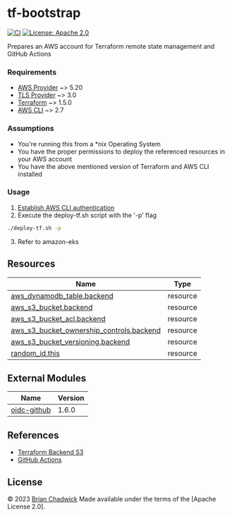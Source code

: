 # tf-bootstrap

[![CI](https://github.com/chadwickcloudservices/tf-bootstrap/actions/workflows/terraform.yml/badge.svg)](https://github.com/chadwickcloudservices/tf-bootstrap/actions/workflows/terraform.yml)
[![License: Apache 2.0](https://img.shields.io/badge/License-Apache_2.0-purple.svg)](https://opensource.org/licenses/Apache-2.0)

Prepares an AWS account for Terraform remote state management and GitHub Actions

### Requirements

- [AWS Provider] ~> 5.20
- [TLS Provider] ~> 3.0
- [Terraform] ~> 1.5.0
- [AWS CLI] ~> 2.7

### Assumptions

- You're running this from a *nix Operating System
- You have the proper permissions to deploy the referenced resources in your AWS account
- You have the above mentioned version of Terraform and AWS CLI installed

### Usage

1. [Establish AWS CLI authentication]
2. Execute the  deploy-tf.sh script with the '-p' flag
```bash
./deploy-tf.sh -p
```
3. Refer to amazon-eks 

## Resources

| Name                                                                                                                                                 | Type        |
| ---------------------------------------------------------------------------------------------------------------------------------------------------- | ----------- |
| [aws_dynamodb_table.backend](https://registry.terraform.io/providers/hashicorp/aws/latest/docs/resources/dynamodb_table)                             | resource    |
| [aws_s3_bucket.backend](https://registry.terraform.io/providers/hashicorp/aws/latest/docs/resources/s3_bucket)                                       | resource    |
| [aws_s3_bucket_acl.backend](https://registry.terraform.io/providers/hashicorp/aws/latest/docs/resources/s3_bucket_acl)                               | resource    |
| [aws_s3_bucket_ownership_controls.backend](https://registry.terraform.io/providers/hashicorp/aws/latest/docs/resources/s3_bucket_ownership_controls) | resource    |
| [aws_s3_bucket_versioning.backend](https://registry.terraform.io/providers/hashicorp/aws/latest/docs/resources/s3_bucket_versioning)                 | resource    |
| [random_id.this](https://registry.terraform.io/providers/hashicorp/random/latest/docs/resources/id)                                                  | resource    |

## External Modules

| Name | Version |
| ------------------------------------------------------------------------------------|-------|
| [oidc-github](https://registry.terraform.io/modules/unfunco/oidc-github/aws/latest) | 1.6.0 |

## References

 - [Terraform Backend S3]
 - [GitHub Actions]

## License

© 2023 [Brian Chadwick](https://github.com/chadwickcloudservices)
Made available under the terms of the [Apache License 2.0].

[github actions]: https://docs.github.com/en/actions/quickstart
[terraform backend s3]: https://developer.hashicorp.com/terraform/language/v1.5.x/settings/backends/s3
[aws provider]: https://registry.terraform.io/providers/hashicorp/aws/latest/docs
[terraform]: https://www.terraform.io
[tls provider]: https://registry.terraform.io/providers/hashicorp/tls/latest/docs
[aws cli]: https://docs.aws.amazon.com/cli/latest/userguide/cli-chap-welcome.html
[Establish AWS CLI authentication]: https://docs.aws.amazon.com/cli/latest/userguide/cli-chap-authentication.html